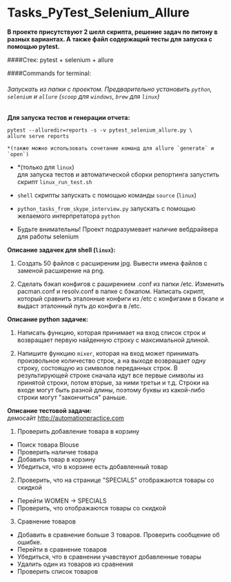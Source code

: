 # Tasks_PyTest_Selenium_Allure
 <b>В проекте присутствуют 2 шелл скрипта, решение задач по питону в разных вариантах.
 А также файл содержащий тесты для запуска с помощью pytest. </b>
 
  
 ####Стек: pytest + selenium + allure 
 
 ####Commands for terminal: 
 ###### Запускать из папки с проектом. Предварительно установить `python`, `selenium` и `allure` (`scoop` для `windows`, `brew` для `linux`)
 <b>Для запуска тестов и генерации отчета:</b> 
    
       
    pytest --alluredir=reports -s -v pytest_selenium_allure.py \
    allure serve reports  
    
    *(также можно использовать сочетание команд для allure `generate` и `open`)

 -  *(только для `linux`) \
    для запуска тестов и автоматической сборки репортинга запустить скрипт `linux_run_test.sh`  
 
 - `shell` скрипты запускать с помощью команды `source` (`linux`)
 
 - `python_tasks_from_skype_interview.py` запускать с помощью желаемого интерпретатора `python`
 
* Будьте внимательны! Проект подразумевает наличие вебдрайвера для работы selenium



<b>Описание задачек для shell (`linux`):</b> 

1. Создать 50 файлов с расширеним jpg. Вывести имена файлов с заменой расширение на png.

2. Сделать бэкап конфигов с раширением .conf из папки /etc. Изменить pacman.conf и  resolv.conf в папке с бэкапом. Написать скрипт, который сравнить эталонные конфиги из /etc с конфигами в бэкапе и выдаст эталонный путь до конфига в /etc.


<b>Описание python задачек:</b>

1. Написать функцию, которая принимает на вход список строк и возвращает первую
    найденную строку с максимальной длиной.

2.  Напишите функцию `mixer`, которая на вход может принимать произвольное
    количество строк, а на выходе возвращает одну строку, состоящую из символов
    переданных строк. В результирующей строке сначала идут все первые символы
    из принятой строки, потом вторые, за ними третьи и т.д.
    Строки на входе могут быть разной длины, поэтому буквы из какой-либо строки
    могут "закончиться" раньше.


<b>Описание тестовой задачи:</b>\
демосайт http://automationpractice.com
1. Проверить добавление товара в корзину
- Поиск товара Blouse
- Проверить наличие товара
- Добавить товар в корзину
- Убедиться, что в корзине есть добавленный товар

2. Проверить, что на странице "SPECIALS" отображаются товары со скидкой
- Перейти WOMEN -> SPECIALS
- Проверить, что отображаются товары со скидкой

3. Сравнение товаров
- Добавить в сравнение больше 3 товаров. Проверить сообщение об ошибке.
- Перейти в сравнение товаров
- Убедиться, что в сравнении учавствуют добавленные товары
- Удалить один из товаров из сравнения
- Проверить список товаров



